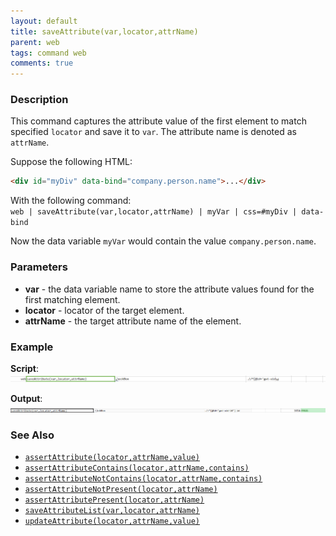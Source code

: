```yaml
---
layout: default
title: saveAttribute(var,locator,attrName)
parent: web
tags: command web
comments: true
---
```


### Description
This command captures the attribute value of the first element to match specified `locator` and save it to `var`. The
attribute name is denoted as `attrName`.

Suppose the following HTML:<br/>
```html
<div id="myDiv" data-bind="company.person.name">...</div>
```

With the following command:<br/>
`web | saveAttribute(var,locator,attrName) | myVar | css=#myDiv | data-bind`

Now the data variable `myVar` would contain the value `company.person.name`.


### Parameters
- **var** - the data variable name to store the attribute values found for the first matching element.
- **locator** - locator of the target element.
- **attrName** - the target attribute name of the element.


### Example
**Script**:<br/>
![](image/saveAttribute_01.png)

**Output**:<br/>
![](image/saveAttribute_02.png)


### See Also
- [`assertAttribute(locator,attrName,value)`](assertAttribute(locator,attrName,value))
- [`assertAttributeContains(locator,attrName,contains)`](assertAttributeContains(locator,attrName,contains))
- [`assertAttributeNotContains(locator,attrName,contains)`](assertAttributeNotContains(locator,attrName,contains))
- [`assertAttributeNotPresent(locator,attrName)`](assertAttributeNotPresent(locator,attrName))
- [`assertAttributePresent(locator,attrName)`](assertAttributePresent(locator,attrName))
- [`saveAttributeList(var,locator,attrName)`](saveAttributeList(var,locator,attrName))
- [`updateAttribute(locator,attrName,value)`](updateAttribute(locator,attrName,value))
